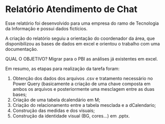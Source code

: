 # Relatório Atendimento de Chat

Esse relatório foi desenvolvido para uma empresa do ramo de Tecnologia da Informação e possui dados fictícios.

A criação do relatório seguiu a orientação do coordenador da área, que disponibilizou as bases de dados em excel e orientou o trabalho com uma documentação.

QUAL O OBJETIVO?
Migrar para o PBI as análises já existentes em excel.


Em resumo, as etapas para realização da tarefa foram:
1. Obtenção dos dados dos arquivos .csv e tratamento necessário no Power Query (basicamente a criação de uma chave composta em ambos os arquivos e posteriormente uma mesclagem entre as duas bases;
2. Criação de uma tabela dcalendário em M;
3. Criação do relacionamento entre a tabela mesclada e a dCalendario;
5. Construção das medidas e dos visuais;
6. Construção da identidade visual (BG, cores...) em .pptx.
